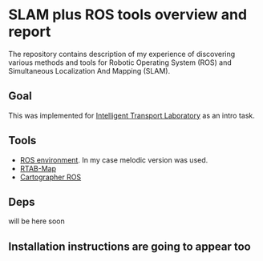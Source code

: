 # SLAM plus ROS tools overview and report

The repository contains description of my experience of discovering various methods and tools for
Robotic Operating System (ROS) and Simultaneous Localization And Mapping (SLAM).

## Goal

This was implemented for [Intelligent Transport Laboratory](https://cogmodel.mipt.ru/itl) as an intro task.

## Tools

* [ROS environment](http://wiki.ros.org/Distributions). In my case melodic version was used.
* [RTAB-Map](http://introlab.github.io/rtabmap/)
* [Cartographer ROS](https://google-cartographer-ros.readthedocs.io/en/latest/)

## Deps

will be here soon

## Installation instructions are going to appear too
